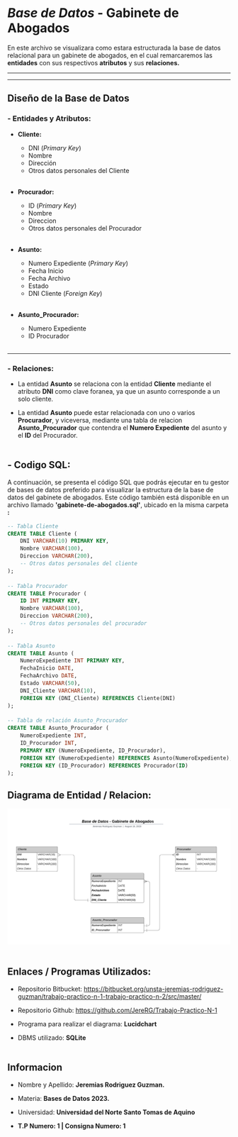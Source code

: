 # *Base de Datos* - Gabinete de Abogados

En este archivo se visualizara como estara estructurada la base de datos relacional para un gabinete de abogados, en el cual remarcaremos las **entidades** con sus respectivos **atributos** y sus **relaciones.**

---
___

## Diseño de la Base de Datos
### - Entidades y Atributos:
- **Cliente:**
    * DNI (*Primary Key*)
    * Nombre
    * Dirección
    * Otros datos personales del Cliente
<br></br>

- **Procurador:**
    * ID (*Primary Key*)
    * Nombre
    * Direccion 
    * Otros datos personales del Procurador
<br></br>

- **Asunto:**
    * Numero Expediente (*Primary Key*)
    * Fecha Inicio
    * Fecha Archivo 
    * Estado 
    * DNI Cliente (*Foreign Key*)
<br></br>

- **Asunto_Procurador:**
    * Numero Expediente 
    * ID Procurador 
<br></br>

---
### - Relaciones:
* La entidad **Asunto** se relaciona con la entidad **Cliente** mediante el atributo **DNI** como clave foranea, ya que un asunto corresponde a un solo cliente.

* La entidad **Asunto** puede estar relacionada con uno o varios **Procurador**, y viceversa, mediante una tabla de relacion **Asunto_Procurador** que contendra el **Numero Expediente** del asunto y el **ID** del Procurador.
<br></br>


## -  Codigo SQL:

A continuación, se presenta el código SQL que podrás ejecutar en tu gestor de bases de datos preferido para visualizar la estructura de la base de datos del gabinete de abogados. Este código también está disponible en un archivo llamado **'gabinete-de-abogados.sql'**, ubicado en la misma carpeta **:**

```sql
-- Tabla Cliente
CREATE TABLE Cliente (
    DNI VARCHAR(10) PRIMARY KEY,
    Nombre VARCHAR(100),
    Direccion VARCHAR(200),
    -- Otros datos personales del cliente
);

-- Tabla Procurador
CREATE TABLE Procurador (
    ID INT PRIMARY KEY,
    Nombre VARCHAR(100),
    Direccion VARCHAR(200),
    -- Otros datos personales del procurador
);

-- Tabla Asunto
CREATE TABLE Asunto (
    NumeroExpediente INT PRIMARY KEY,
    FechaInicio DATE,
    FechaArchivo DATE,
    Estado VARCHAR(50),
    DNI_Cliente VARCHAR(10), 
    FOREIGN KEY (DNI_Cliente) REFERENCES Cliente(DNI)
);

-- Tabla de relación Asunto_Procurador
CREATE TABLE Asunto_Procurador (
    NumeroExpediente INT,
    ID_Procurador INT,
    PRIMARY KEY (NumeroExpediente, ID_Procurador),
    FOREIGN KEY (NumeroExpediente) REFERENCES Asunto(NumeroExpediente),
    FOREIGN KEY (ID_Procurador) REFERENCES Procurador(ID)
);
```
## Diagrama de Entidad / Relacion:

![Diagrama entidad relacion](DB-Gabinete-de-Abogados.png)
<br></br>

## Enlaces / Programas Utilizados:

* Repositorio Bitbucket: https://bitbucket.org/unsta-jeremias-rodriguez-guzman/trabajo-practico-n-1-trabajo-practico-n-2/src/master/

* Repositorio Github: https://github.com/JereRG/Trabajo-Practico-N-1

* Programa para realizar el diagrama: **Lucidchart**

* DBMS utilizado: **SQLite**
<br></br>

## Informacion
* Nombre y Apellido: **Jeremias Rodriguez Guzman.**

* Materia: **Bases de Datos 2023.**

* Universidad: **Universidad del Norte Santo Tomas de Aquino**

*  **T.P Numero: 1 | Consigna Numero: 1**










